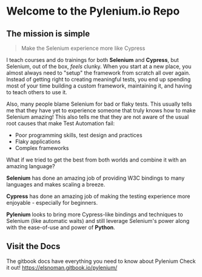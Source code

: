 # Welcome to the Pylenium.io Repo

## The mission is simple

> Make the Selenium experience more like Cypress

I teach courses and do trainings for both **Selenium** and **Cypress**, but Selenium, out of the box, _feels_ clunky. When you start at a new place, you almost always need to "setup" the framework from scratch all over again. Instead of getting right to creating meaningful tests, you end up spending most of your time building a custom framework, maintaining it, and having to teach others to use it.

Also, many people blame Selenium for bad or flaky tests. This usually tells me that they have yet to experience someone that truly knows how to make Selenium amazing! This also tells me that they are not aware of the usual root causes that make Test Automation fail:

* Poor programming skills, test design and practices
* Flaky applications
* Complex frameworks

What if we tried to get the best from both worlds and combine it with an amazing language?

**Selenium** has done an amazing job of providing W3C bindings to many languages and makes scaling a breeze.

**Cypress** has done an amazing job of making the testing experience more enjoyable - especially for beginners.

**Pylenium** looks to bring more Cypress-like bindings and techniques to Selenium \(like automatic waits\) and still leverage Selenium's power along with the ease-of-use and power of **Python**.

## Visit the Docs

The gitbook docs have everything you need to know about Pylenium
Check it out! https://elsnoman.gitbook.io/pylenium/
